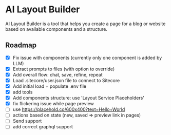 # AI Layout Builder

AI Layout Builder is a tool that helps you create a page for a blog or website based on available components and a structure.

## Roadmap
- [x] Fix issue with components (currently only one component is added by LLM)
- [x] Extract prompts to files (with option to override)
- [x] Add overall flow: chat, save, refine, repeat
- [x] Load .sitecore/user.json file to connect to Sitecore
- [x] Add initial load + populate .env file
- [x] add tools
- [x] Add components structure: use 'Layout Service Placeholders'
- [x] fix flickering issue while page preview
- [ ] use https://placehold.co/600x400?text=Hello+World
- [ ] actions based on state (new, saved => preview link in pages)
- [ ] Send support
- [ ] add correct graphql support
